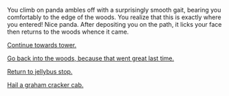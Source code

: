 You climb on panda ambles off with a surprisingly smooth gait, bearing you comfortably to the 
edge of the woods.  You realize that this is exactly where you entered!  Nice panda.  After 
depositing you on the path, it licks your face then returns to the woods whence it came.

[Continue towards tower.](../../../../../../walk/walk.md)

[Go back into the woods, because that went great last time.](../../../candy-cane-wood.md)

[Return to jellybus stop.](../../../../../jellybus.md)

[Hail a graham cracker cab.](../../../../../../graham-cracker-cab/graham-cracker-cab.md)